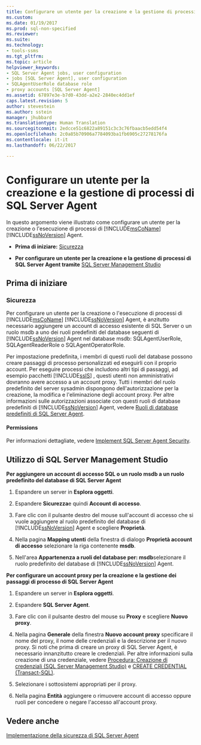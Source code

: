 ```yaml
---
title: Configurare un utente per la creazione e la gestione di processi di SQL Server Agent | Microsoft Docs
ms.custom: 
ms.date: 01/19/2017
ms.prod: sql-non-specified
ms.reviewer: 
ms.suite: 
ms.technology:
- tools-ssms
ms.tgt_pltfrm: 
ms.topic: article
helpviewer_keywords:
- SQL Server Agent jobs, user configuration
- jobs [SQL Server Agent], user configuration
- SQLAgentUserRole database role
- proxy accounts [SQL Server Agent]
ms.assetid: 67897e3e-b7d0-43dd-a2e2-2840ec4dd1ef
caps.latest.revision: 5
author: stevestein
ms.author: sstein
manager: jhubbard
ms.translationtype: Human Translation
ms.sourcegitcommit: 2edcce51c6822a89151c3c3c76fbaacb5edd54f4
ms.openlocfilehash: 2c0a85b70906a7784093ba1fb6905c27278176fa
ms.contentlocale: it-it
ms.lasthandoff: 06/22/2017

---
```

# <a name="configure-a-user-to-create-and-manage-sql-server-agent-jobs"></a>Configurare un utente per la creazione e la gestione di processi di SQL Server Agent
In questo argomento viene illustrato come configurare un utente per la creazione o l'esecuzione di processi di [!INCLUDE[msCoName](../../includes/msconame_md.md)] [!INCLUDE[ssNoVersion](../../includes/ssnoversion_md.md)] Agent.  
  
-   **Prima di iniziare:**  [Sicurezza](#Security)  
  
-   **Per configurare un utente per la creazione e la gestione di processi di SQL Server Agent tramite**  [SQL Server Management Studio](#SSMS)  
  
## <a name="BeforeYouBegin"></a>Prima di iniziare  
  
### <a name="Security"></a>Sicurezza  
Per configurare un utente per la creazione o l'esecuzione di processi di [!INCLUDE[msCoName](../../includes/msconame_md.md)] [!INCLUDE[ssNoVersion](../../includes/ssnoversion_md.md)] Agent, è anzitutto necessario aggiungere un account di accesso esistente di SQL Server o un ruolo msdb a uno dei ruoli predefiniti del database seguenti di [!INCLUDE[ssNoVersion](../../includes/ssnoversion_md.md)] Agent nel database msdb: SQLAgentUserRole, SQLAgentReaderRole o SQLAgentOperatorRole.  
  
Per impostazione predefinita, i membri di questi ruoli del database possono creare passaggi di processo personalizzati ed eseguirli con il proprio account. Per eseguire processi che includono altri tipi di passaggi, ad esempio pacchetti [!INCLUDE[ssIS](../../includes/ssis_md.md)] , questi utenti non amministrativi dovranno avere accesso a un account proxy. Tutti i membri del ruolo predefinito del server sysadmin dispongono dell'autorizzazione per la creazione, la modifica e l'eliminazione degli account proxy. Per altre informazioni sulle autorizzazioni associate con questi ruoli di database predefiniti di [!INCLUDE[ssNoVersion](../../includes/ssnoversion_md.md)] Agent, vedere [Ruoli di database predefiniti di SQL Server Agent](../../ssms/agent/sql-server-agent-fixed-database-roles.md).  
  
#### <a name="Permissions"></a>Permissions  
Per informazioni dettagliate, vedere [Implement SQL Server Agent Security](../../ssms/agent/implement-sql-server-agent-security.md).  
  
## <a name="SSMS"></a>Utilizzo di SQL Server Management Studio  
**Per aggiungere un account di accesso SQL o un ruolo msdb a un ruolo predefinito del database di SQL Server Agent**  
  
1.  Espandere un server in **Esplora oggetti**.  
  
2.  Espandere **Sicurezza**e quindi **Account di accesso**.  
  
3.  Fare clic con il pulsante destro del mouse sull'account di accesso che si vuole aggiungere al ruolo predefinito del database di [!INCLUDE[ssNoVersion](../../includes/ssnoversion_md.md)] Agent e scegliere **Proprietà**.  
  
4.  Nella pagina **Mapping utenti** della finestra di dialogo **Proprietà account di accesso** selezionare la riga contenente **msdb**.  
  
5.  Nell'area **Appartenenza a ruoli del database per: msdb**selezionare il ruolo predefinito del database di [!INCLUDE[ssNoVersion](../../includes/ssnoversion_md.md)] Agent.  
  
**Per configurare un account proxy per la creazione e la gestione dei passaggi di processo di SQL Server Agent**  
  
1.  Espandere un server in **Esplora oggetti**.  
  
2.  Espandere **SQL Server Agent**.  
  
3.  Fare clic con il pulsante destro del mouse su **Proxy** e scegliere **Nuovo proxy**.  
  
4.  Nella pagina **Generale** della finestra **Nuovo account proxy** specificare il nome del proxy, il nome delle credenziali e la descrizione per il nuovo proxy. Si noti che prima di creare un proxy di SQL Server Agent, è necessario innanzitutto creare le credenziali. Per altre informazioni sulla creazione di una credenziale, vedere [Procedura: Creazione di credenziali (SQL Server Management Studio)](http://msdn.microsoft.com/en-us/c1e77e91-2a69-40d9-b8b3-97cffc710586) e [CREATE CREDENTIAL (Transact-SQL)](http://msdn.microsoft.com/en-us/d5e9ae69-41d9-4e46-b13d-404b88a32d9d).  
  
5.  Selezionare i sottosistemi appropriati per il proxy.  
  
6.  Nella pagina **Entità** aggiungere o rimuovere account di accesso oppure ruoli per concedere o negare l'accesso all'account proxy.  
  
## <a name="see-also"></a>Vedere anche  
[Implementazione della sicurezza di SQL Server Agent](../../ssms/agent/implement-sql-server-agent-security.md)  
  

